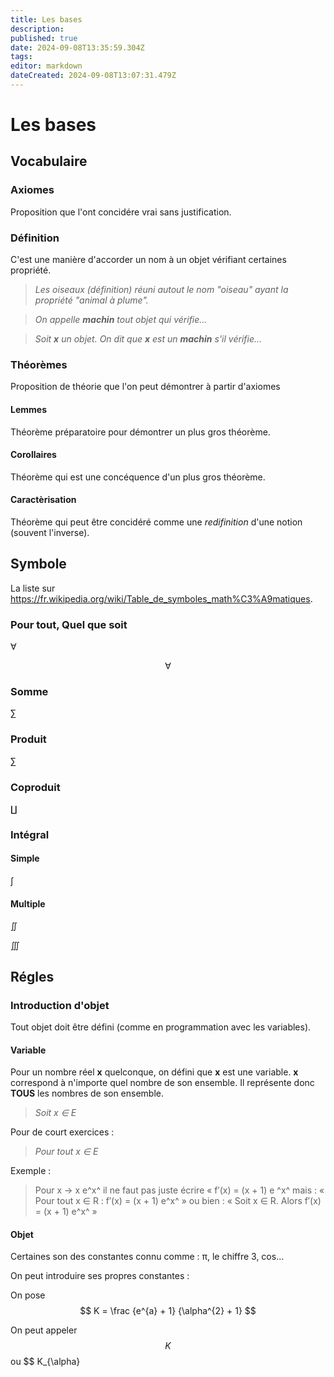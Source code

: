 ```yaml
---
title: Les bases
description: 
published: true
date: 2024-09-08T13:35:59.304Z
tags: 
editor: markdown
dateCreated: 2024-09-08T13:07:31.479Z
---
```


# Les bases

## Vocabulaire

### Axiomes

Proposition que l'ont concidére vrai sans justification.

### Définition

C'est une manière d'accorder un nom à un objet vérifiant certaines propriété.

> *Les oiseaux (définition) réuni autout le nom "oiseau" ayant la propriété "animal à plume".*

> *On appelle **machin** tout objet qui vérifie...*

> *Soit **x** un objet. On dit que **x** est un **machin** s'il vérifie...*

### Théorèmes

Proposition de théorie que l'on peut démontrer à partir d'axiomes

#### Lemmes

Théorème préparatoire pour démontrer un plus gros théorème.

#### Corollaires

Théorème qui est une concéquence d'un plus gros théorème.

#### Caractèrisation

Théorème qui peut être concidéré comme une *redifinition* d'une notion (souvent l'inverse).

## Symbole

La liste sur <https://fr.wikipedia.org/wiki/Table_de_symboles_math%C3%A9matiques>.

### Pour tout, Quel que soit

∀

$$ \forall $$

### Somme

∑

### Produit

∑

### Coproduit

∐

### Intégral

#### Simple

∫

#### Multiple

∬

∭
  

## Régles

### Introduction d'objet

Tout objet doit être défini (comme en programmation avec les variables).

#### Variable

Pour un nombre réel **x** quelconque, on défini que **x** est une variable. **x** correspond à n'importe quel nombre de son ensemble. Il représente donc **TOUS** les nombres de son ensemble.

> *Soit x ∈ E*

Pour de court exercices :

> *Pour tout x ∈ E*

Exemple :

> Pour x → x e^x^ il ne faut pas juste écrire « f′(x) = (x + 1) e ^x^ mais :
> « Pour tout x ∈ R : f′(x) = (x + 1) e^x^ »
> ou bien : « Soit x ∈ R. Alors f′(x) = (x + 1) e^x^ »

#### Objet

Certaines son des constantes connu comme : π, le chiffre 3, cos...

On peut introduire ses propres constantes :

On pose
$$ K = \frac {e^{a} + 1} {\alpha^{2} + 1} $$

On peut appeler
$$ K $$
ou
$$ K_{\alpha}
